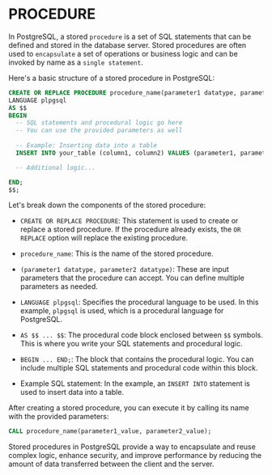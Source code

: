 # PROCEDURE
In PostgreSQL, a stored `procedure` is a set of SQL statements that can be defined and stored in the database server. Stored procedures are often used to `encapsulate` a set of operations or business logic and can be invoked by name as a `single statement`.

Here's a basic structure of a stored procedure in PostgreSQL:

```sql
CREATE OR REPLACE PROCEDURE procedure_name(parameter1 datatype, parameter2 datatype)
LANGUAGE plpgsql
AS $$
BEGIN
  -- SQL statements and procedural logic go here
  -- You can use the provided parameters as well
  
  -- Example: Inserting data into a table
  INSERT INTO your_table (column1, column2) VALUES (parameter1, parameter2);

  -- Additional logic...

END;
$$;
```

Let's break down the components of the stored procedure:

- `CREATE OR REPLACE PROCEDURE`: This statement is used to create or replace a stored procedure. If the procedure already exists, the `OR REPLACE` option will replace the existing procedure.

- `procedure_name`: This is the name of the stored procedure.

- `(parameter1 datatype, parameter2 datatype)`: These are input parameters that the procedure can accept. You can define multiple parameters as needed.

- `LANGUAGE plpgsql`: Specifies the procedural language to be used. In this example, `plpgsql` is used, which is a procedural language for PostgreSQL.

- `AS $$ ... $$`: The procedural code block enclosed between `$$` symbols. This is where you write your SQL statements and procedural logic.

- `BEGIN ... END;`: The block that contains the procedural logic. You can include multiple SQL statements and procedural code within this block.

- Example SQL statement: In the example, an `INSERT INTO` statement is used to insert data into a table.

After creating a stored procedure, you can execute it by calling its name with the provided parameters:

```sql
CALL procedure_name(parameter1_value, parameter2_value);
```

Stored procedures in PostgreSQL provide a way to encapsulate and reuse complex logic, enhance security, and improve performance by reducing the amount of data transferred between the client and the server.
